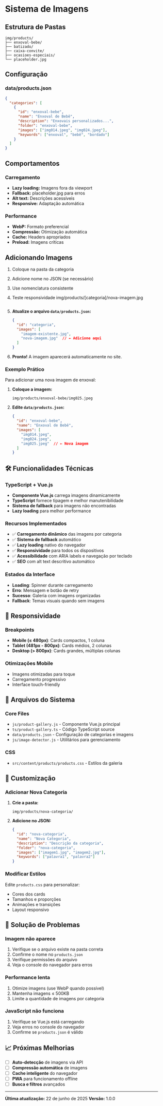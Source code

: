 # Sistema de Imagens

## Estrutura de Pastas
```
img/products/
├── enxoval-bebe/
├── batizado/
├── caixa-convite/
├── ocasioes-especiais/
└── placeholder.jpg
```

## Configuração

### data/products.json
```json
{
  "categories": [
    {
      "id": "enxoval-bebe",
      "name": "Enxoval de Bebê",
      "description": "Enxovais personalizados...",
      "folder": "enxoval-bebe",
      "images": ["img014.jpeg", "img024.jpeg"],
      "keywords": ["enxoval", "bebê", "bordado"]
    }
  ]
}
```

## Comportamentos

### Carregamento
- **Lazy loading:** Imagens fora da viewport
- **Fallback:** placeholder.jpg para erros
- **Alt text:** Descrições acessíveis
- **Responsive:** Adaptação automática

### Performance
- **WebP:** Formato preferencial
- **Compressão:** Otimização automática
- **Cache:** Headers apropriados
- **Preload:** Imagens críticas

## Adicionando Imagens
1. Coloque na pasta da categoria
2. Adicione nome no JSON (se necessário)
3. Use nomenclatura consistente
4. Teste responsividade
   img/products/[categoria]/nova-imagem.jpg
   ```

2. **Atualize o arquivo `data/products.json`:**
   ```json
   {
     "id": "categoria",
     "images": [
       "imagem-existente.jpg",
       "nova-imagem.jpg"  // ← Adicione aqui
     ]
   }
   ```

3. **Pronto!** A imagem aparecerá automaticamente no site.

### Exemplo Prático
Para adicionar uma nova imagem de enxoval:

1. **Coloque a imagem:**
   ```
   img/products/enxoval-bebe/img025.jpeg
   ```

2. **Edite `data/products.json`:**
   ```json
   {
     "id": "enxoval-bebe",
     "name": "Enxoval de Bebê",
     "images": [
       "img014.jpeg",
       "img024.jpeg",
       "img025.jpeg"  // ← Nova imagem
     ]
   }
   ```

## 🛠️ Funcionalidades Técnicas

### TypeScript + Vue.js
- **Componente Vue.js** carrega imagens dinamicamente
- **TypeScript** fornece tipagem e melhor manutenibilidade
- **Sistema de fallback** para imagens não encontradas
- **Lazy loading** para melhor performance

### Recursos Implementados
- ✅ **Carregamento dinâmico** das imagens por categoria
- ✅ **Sistema de fallback** automático
- ✅ **Lazy loading** nativo do navegador
- ✅ **Responsividade** para todos os dispositivos
- ✅ **Acessibilidade** com ARIA labels e navegação por teclado
- ✅ **SEO** com alt text descritivo automático

### Estados da Interface
- **Loading**: Spinner durante carregamento
- **Erro**: Mensagem e botão de retry
- **Sucesso**: Galeria com imagens organizadas
- **Fallback**: Temas visuais quando sem imagens

## 📱 Responsividade

### Breakpoints
- **Mobile (≤ 480px)**: Cards compactos, 1 coluna
- **Tablet (481px - 800px)**: Cards médios, 2 colunas
- **Desktop (> 800px)**: Cards grandes, múltiplas colunas

### Otimizações Mobile
- Imagens otimizadas para toque
- Carregamento progressivo
- Interface touch-friendly

## 🔧 Arquivos do Sistema

### Core Files
- `js/product-gallery.js` - Componente Vue.js principal
- `ts/product-gallery.ts` - Código TypeScript source
- `data/products.json` - Configuração de categorias e imagens
- `js/image-detector.js` - Utilitários para gerenciamento

### CSS
- `src/content/products/products.css` - Estilos da galeria

## 🎨 Customização

### Adicionar Nova Categoria
1. **Crie a pasta:**
   ```
   img/products/nova-categoria/
   ```

2. **Adicione no JSON:**
   ```json
   {
     "id": "nova-categoria",
     "name": "Nova Categoria",
     "description": "Descrição da categoria",
     "folder": "nova-categoria",
     "images": ["imagem1.jpg", "imagem2.jpg"],
     "keywords": ["palavra1", "palavra2"]
   }
   ```

### Modificar Estilos
Edite `products.css` para personalizar:
- Cores dos cards
- Tamanhos e proporções
- Animações e transições
- Layout responsivo

## 🐛 Solução de Problemas

### Imagem não aparece
1. Verifique se o arquivo existe na pasta correta
2. Confirme o nome no `products.json`
3. Verifique permissões do arquivo
4. Veja o console do navegador para erros

### Performance lenta
1. Otimize imagens (use WebP quando possível)
2. Mantenha imagens ≤ 500KB
3. Limite a quantidade de imagens por categoria

### JavaScript não funciona
1. Verifique se Vue.js está carregando
2. Veja erros no console do navegador
3. Confirme se `products.json` é válido

## 📈 Próximas Melhorias

- [ ] **Auto-detecção** de imagens via API
- [ ] **Compressão automática** de imagens
- [ ] **Cache inteligente** do navegador
- [ ] **PWA** para funcionamento offline
- [ ] **Busca e filtros** avançados

---

**Última atualização:** 22 de junho de 2025
**Versão:** 1.0.0
